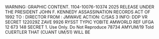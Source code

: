 WARNING: GRAPHIC CONTENT. 1104-10076-10374 2025 RELEASE UNDER THE PRESIDENT JOHN F. KENNEDY ASSASSINATION RECORDS ACT OF 1992 TO : DIRECTOR FROM : JMWAVE ACTION: C/SAS 3 INFO: DDP VR SECRET 122029Z ZAVE 9926 RYSST TYPIC YOBITE AMWORLD REF UFGA 12 673 148 SECRET 1. Use Only. Do Not Reproduce 78734 AMYUM/19 Told CUERTLER THAT (CUANT UM/51) WILL BE